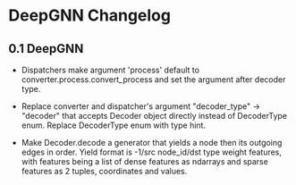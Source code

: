 # DeepGNN Changelog

## 0.1 DeepGNN

* Dispatchers make argument 'process' default to converter.process.convert_process and set the argument after decoder type.

* Replace converter and dispatcher's argument "decoder_type" -> "decoder" that accepts Decoder object directly instead of DecoderType enum. Replace DecoderType enum with type hint.

* Make Decoder.decode a generator that yields a node then its outgoing edges in order. Yield format is -1/src node_id/dst type weight features, with features being a list of dense features as ndarrays and sparse features as 2 tuples, coordinates and values.
